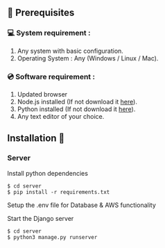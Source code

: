 ## 📌 Prerequisites

### 💻 System requirement :

1. Any system with basic configuration.
2. Operating System : Any (Windows / Linux / Mac).

### 💿 Software requirement :

1. Updated browser
2. Node.js installed (If not download it [here](https://nodejs.org/en/download/)).
3. Python installed (If not download it [here](https://www.python.org/downloads/)).
4. Any text editor of your choice.

## Installation 🔧

### Server

Install python dependencies

```
$ cd server
$ pip install -r requirements.txt
```

Setup the .env file for Database & AWS functionality


Start the Django server

```
$ cd server
$ python3 manage.py runserver
```
